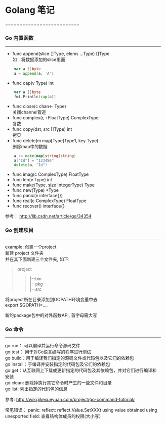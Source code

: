 # Golang 笔记
==========================

### Go 内置函数
-----------------
* func append(slice []Type, elems ...Type) []Type<br>
	如：将数据添加的slice里面
```go
	var a []byte
	a = append(a, 'A')
```
* func cap(v Type) int
```go
	var a []byte
	fmt.Println(cap(a))
```
* func close(c chan<- Type)
	<br>关闭channel管道
* func complex(r, i FloatType) ComplexType
	<br>复数
* func copy(dst, src []Type) int
	<br>拷贝	
* func delete(m map[Type]Type1, key Type)
	<br>删除map中的数据
```go
	a := make(map[string]string)
	a["Id"] = "123456"
	delete(a, "Id")
```
* func imag(c ComplexType) FloatType
* func len(v Type) int
* func make(Type, size IntegerType) Type
* func new(Type) *Type
* func panic(v interface{})
* func real(c ComplexType) FloatType
* func recover() interface{}

参考： http://lib.csdn.net/article/go/34354

### Go 创建项目
----------------
example: 创建一个project<br>
新建 project 文件夹<br>
并在其下面新建三个文件夹, 如下: <br>
> project
>> |--bin <br>
>> |--pkg <br>
>> |--src <br>

将project所在目录添加到GOPATH环境变量中去<br>
	export $GOPATH=....

新的package包中的对外函数API, 首字母需大写<br>

### Go 命令
-----------------
go run： 可以编译并运行命令源码文件<br>
go test： 用于对Go语言编写的程序进行测试<br>
go build：用于编译我们指定的源码文件或代码包以及它们的依赖包<br>
go install：于编译并安装指定的代码包及它们的依赖包<br>
go get：从互联网上下载或更新指定的代码包及其依赖包，并对它们进行编译和安装<br>
go clean: 删除掉执行其它命令时产生的一些文件和目录<br>
go list: 列出指定的代码包的信息<br>


参考: http://wiki.jikexueyuan.com/project/go-command-tutorial/

常见错误：
panic: reflect: reflect.Value.SetXXXt using value obtained using unexported field:
查看结构体成员的权限(大小写）

